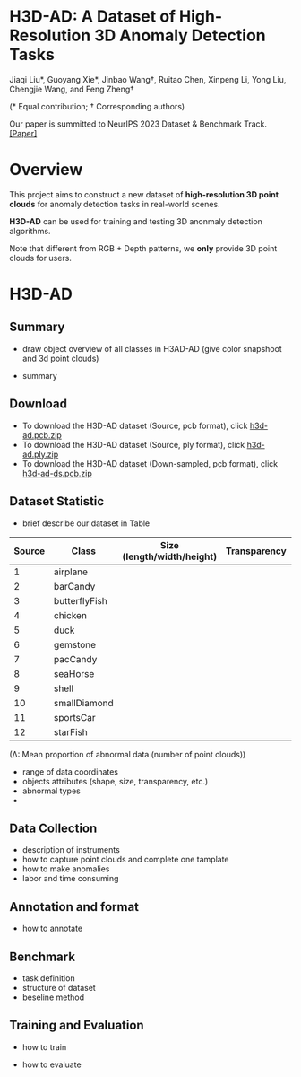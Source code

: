 # H3D-AD: A Dataset of High-Resolution 3D Anomaly Detection Tasks

Jiaqi Liu*, Guoyang Xie*, Jinbao Wang†, Ruitao Chen, Xinpeng Li, Yong Liu, Chengjie Wang, and Feng Zheng†

(* Equal contribution; † Corresponding authors)

Our paper is summitted to NeurIPS 2023 Dataset & Benchmark Track. [[Paper]]()

# Overview
This project aims to construct a new dataset of **high-resolution 3D point clouds** for anomaly detection tasks in real-world scenes.

**H3D-AD** can be used for training and testing 3D anonmaly detection algorithms.

Note that different from RGB + Depth patterns, we **only** provide 3D point clouds for users.


# H3D-AD

## Summary
+ draw object overview of all classes in H3AD-AD (give color snapshoot and 3d point clouds)

+ summary


## Download

+ To download the H3D-AD dataset (Source, pcb format), click [h3d-ad.pcb.zip]()
+ To download the H3D-AD dataset (Source, ply format), click [h3d-ad.ply.zip]()
+ To download the H3D-AD dataset (Down-sampled, pcb format), click [h3d-ad-ds.pcb.zip]()

## Dataset Statistic

+ brief describe our dataset in Table
  
| Source | Class         | Size (length/width/height) | Transparency | Training (good) | Test (good) | Test (defect) | Total | TrainPoints (min/max/mean) | TestPoints (min/max/mean) | Δ |
|--------|---------------|----------------------------|--------------|-----------------|-------------|---------------|-------|----------------------------|---------------------------|--------|
| 1      | airplane      |                            |              |                 |             |               |       |                            |                           |        |
| 2      | barCandy      |                            |              |                 |             |               |       |                            |                           |        |
| 3      | butterflyFish |                            |              |                 |             |               |       |                            |                           |        |
| 4      | chicken       |                            |              |                 |             |               |       |                            |                           |        |
| 5      | duck          |                            |              |                 |             |               |       |                            |                           |        |
| 6      | gemstone      |                            |              |                 |             |               |       |                            |                           |        |
| 7      | pacCandy      |                            |              |                 |             |               |       |                            |                           |        |
| 8      | seaHorse      |                            |              |                 |             |               |       |                            |                           |        |
| 9      | shell         |                            |              |                 |             |               |       |                            |                           |        |
| 10     | smallDiamond  |                            |              |                 |             |               |       |                            |                           |        |
| 11     | sportsCar     |                            |              |                 |             |               |       |                            |                           |        |
| 12     | starFish      |                            |              |                 |             |               |       |                            |                           |        |

(Δ: Mean proportion of abnormal data (number of point clouds))

+ range of data coordinates
+ objects attributes (shape, size, transparency, etc.)
+ abnormal types
+ 

## Data Collection

+ description of instruments
+ how to capture point clouds and complete one tamplate
+ how to make anomalies
+ labor and time consuming


## Annotation and format
+ how to annotate



## Benchmark

+ task definition
+ structure of dataset
+ beseline method


## Training and Evaluation

+ how to train


+ how to evaluate